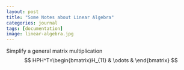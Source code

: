 ```yaml
---
layout: post
title: "Some Notes about Linear Algebra"
categories: journal
tags: [documentation]
image: linear-algebra.jpg
---
```

Simplify a general matrix multiplication  
$$
HPH^T=\begin{bmatrix}H_{11} & \odots & \end{bmatrix}
$$
<!--stackedit_data:
eyJoaXN0b3J5IjpbNjkwNDkyNjU1LC0xOTEwNjYzMzg1LC0zNj
E5MjcyNjUsLTc3OTQxNDY3MywxNTczODUwMTY4XX0=
-->